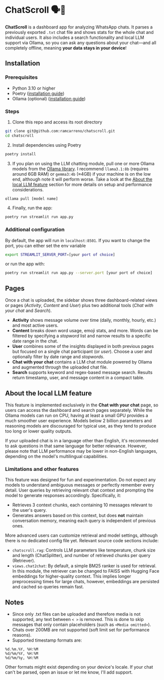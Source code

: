 # ChatScroll 🗣️📜

**ChatScroll** is a dashboard app for analyzing WhatsApp chats. It parses a previously exported `.txt` chat file 
and shows stats for the whole chat and individual users. It also includes a search functionality and local LLM support 
via Ollama, so you can ask any questions about your chat—and all completely offline, meaning **your data stays in your 
device**!

## Installation

### Prerequisites
- Python 3.10 or higher
- Poetry ([installation guide](https://python-poetry.org/docs/#installation))
- Ollama (optional) ([installation guide](https://ollama.com/download))

### Steps
1. Clone this repo and access its root directory
```bash
git clone git@github.com:ramcarreno/chatscroll.git
cd chatscroll
```
2. Install dependencies using Poetry 
```bash
poetry install
```
3. If you plan on using the LLM chatting module, pull one or more Ollama models from the 
[Ollama library](https://ollama.com/library). I recommend `llama3.1:8b` (requires around 6GB RAM) or `gemma3:4b` (≈4GB)
if your machine is on the low end, although note it will perform worse. Take a look at the
[About the local LLM feature](#about-the-local-llm-feature) section for more details on setup and performance 
considerations.

```bash
ollama pull [model name]
```
4. Finally, run the app:
```bash
poetry run streamlit run app.py
```

### Additional configuration
By default, the app will run in `localhost:8501`. If you want to change the port, you can either set the env variable
```bash
export STREAMLIT_SERVER_PORT=[your port of choice]
```
or run the app with:
```bash
poetry run streamlit run app.py --server.port [your port of choice]
```

## Pages

Once a chat is uploaded, the sidebar shows three dashboard-related views or pages (*Activity*, *Content* and *User*) 
plus two additional tools (*Chat with your chat* and *Search*).

- **Activity** shows message volume over time (daily, monthly, hourly, etc.) and most active users.
- **Content** breaks down word usage, emoji stats, and more. Words can be filtered by specifying a *stopword* list and
narrow results to a specific date range in the chat.
- **User** combines some of the insights displayed in both previous pages but focused on a single chat participant 
(or *user*). Choose a user and optionally filter by date range and *stopwords*.
- **Chat with your chat** contains a LLM chat module powered by Ollama and augmented through the uploaded chat file.
- **Search** supports keyword and regex-based message search. Results return timestamp, user, and message content in a 
compact table.

## About the local LLM feature

This feature is implemented exclusively in the **Chat with your chat** page, so users can access the dashboard and 
search pages separately. While the Ollama models can run on CPU, having at least a small GPU provides a much smoother
user experience. Models below 2 billion parameters and reasoning models are discouraged for typical use, as they tend 
to produce too long or lower quality outputs.

If your uploaded chat is in a language other than English, it's recommended to ask questions in that same language for 
better relevance. However, please note that LLM performance may be lower in non-English languages, depending on the model's multilingual capabilities.

### Limitations and other features

This feature was designed for fun and experimentation. Do not expect any models to understand ambiguous messages or 
perfectly remember every detail. User queries by retrieving relevant chat context and prompting the model to generate 
responses accordingly. Specifically, it:

- Retrieves 3 context chunks, each containing 10 messages relevant to the user's query.
- Generates answers based on this context, but does **not** maintain conversation memory, meaning each query is 
independent of previous ones.

More advanced users can customize retrieval and model settings, although there is no dedicated config file yet. Relevant
source code sections include:

- `chatscroll.rag`: Controls LLM parameters like temperature, chunk size and length (ChatSplitter), and number of 
retrieved chunks per query (Retriever).
- `views.chat2chat`: By default, a simple BM25 ranker is used for retrieval. In this module, the retriever can be 
changed to FAISS with Hugging Face embeddings for higher-quality context. This implies longer preprocessing times for 
large chats, however, embeddings are persisted and cached so queries remain fast.

## Notes

- Since only .txt files can be uploaded and therefore media is not supported, any text between `< >` is removed. This is 
done to skip messages that only contain placeholders (such as `<Media omitted>`).
- Chats over 200MB are not supported (soft limit set for performance reasons).
- Supported timestamp formats are:
```
%d.%m.%Y, %H:%M
%d/%m/%Y, %H:%M
%d/%m/%y, %H:%M
```
Other formats might exist depending on your device's locale. If your chat can't be parsed, open an issue or let me know,
I'll add support.
